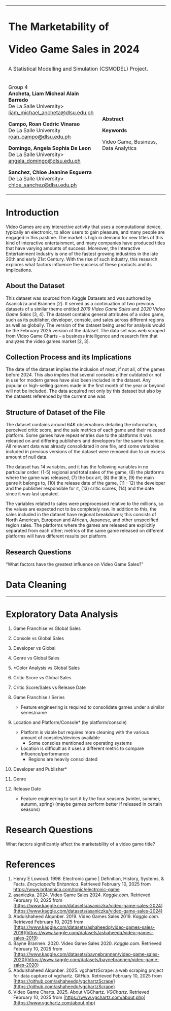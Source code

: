 <table>
  <tr>
   <td colspan="2" >
    <h1><strong>The Marketability of
      
Video Game Sales in 2024</strong></h1>
    A Statistical Modelling and Simulation (CSMODEL) Project.
   </td>
  </tr>
  <tr>
   <td>
     
 Group 4  
 <strong>Ancheta, Liam Micheal Alain Barredo</strong>  
 De La Salle University>  
 <a href="mailto:liam_michael_ancheta@dlsu.edu.ph">liam_michael_ancheta@dlsu.edu.ph</a>  
       
 <strong>Campo, Roan Cedric Vinarao</strong>  
 De La Salle University  
 <a href="mailto:roan_campo@dlsu.edu.ph">roan_campo@dlsu.edu.ph</a>  
       
 <strong>Domingo, Angela Sophia De Leon</strong>  
 De La Salle University>  
 <a href="mailto:angela_domingo@dlsu.edu.ph">angela_domingo@dlsu.edu.ph</a> 
 
 <strong>Sanchez, Chloe Jeanine Esguerra</strong>  
 De La Salle University>  
 <a href="mailto:chloe_sanchez@dlsu.edu.ph">chloe_sanchez@dlsu.edu.ph</a>   

   </td>
   <td>
       <strong>Abstract</strong>
      <p>
      <strong>Keywords</strong>
      <p>
      Video Game, Business, Data Analytics 
   </td>
  </tr>
</table>

# Introduction

Video Games are any interactive activity that uses a computational device, typically an electronic, to allow users to gain pleasure, and many people are engaged in this pastime. The market is high in demand for new titles of this kind of interactive entertainment, and many companies have produced titles that have varying amounts of success. Moreover, the Interactive Entertainment Industry is one of the fastest growing industries in the late 20th and early 21st Century. With the rise of such industry, this research explores what factors influence the success of these products and its implications.

## About the Dataset

This dataset was sourced from Kaggle Datasets and was authored by Asanickza and Brannen [2]. It served as a continuation of two previous datasets of a similar theme entitled *2019 Video Game Sales* and *2020 Video Game Sales* [3, 4]. The dataset contains general attributes of a video game, such as its publisher, developer, console, and sales across different regions as well as globally. The version of the dataset being used for analysis would be the February 2025 version of the dataset.  The data set was web scraped from Video Game Charts – a business intelligence and research firm that analyzes the video games market [2, 3].

## Collection Process and its Implications

The date of the dataset implies the inclusion of most, if not all, of the games before 2024. This also implies that several consoles either outdated or not in use for modern games have also been included in the dataset. Any popular or high-selling games made in the first month of the year or beyond will not be included. The data acquired not only by this dataset but also by the datasets referenced by the current one was

## Structure of Dataset of the File

The dataset contains around 64K observations detailing the information, perceived critic score, and the sale metrics of each game and their released platform. Some games have repeat entries due to the platforms it was released on and differing publishers and developers for the same franchise. All relevant data was already consolidated in one file, and some variables included in previous versions of the dataset were removed due to an excess amount of null data.

The dataset has 14 variables, and it has the following variables in no particular order: (1-5) regional and total sales of the game, (6) the platforms where the game was released, (7) the box art, (8) the title, (9) the main genre it belongs to, (10) the release date of the game, (11 - 12) the developer and the publisher responsible for it, (13) critic scores, (14) and the date since it was last updated.

The variables related to sales were preprocessed relative to the millions, so the values are expected not to be completely raw. In addition to this, the sales included in the dataset have regional breakdowns; this consists of North American, European and African, Japanese, and other unspecified region sales. The platforms where the games are released are explicitly separated from each other; metrics of the same game released on different platforms will have different results per platform.

## Research Questions

“What factors have the greatest influence on Video Game Sales?”

# Data Cleaning

---

# Exploratory Data Analysis

1. Game Franchise vs Global Sales
2. Console vs Global Sales
3. Developer vs Global
4. Genre vs Global Sales
5. *Color Analysis vs Global Sales
6. Critic Score vs Global Sales
7. Critic Score/Sales vs Release Date

1. Game Franchise / Series
    * Feature engineering is required to consolidate games under a similar series/name
2. Location and Platform/Console* (by platform/console)
    * Platform is viable but requires more cleaning with the various amount of consoles/devices available
        * Some consoles mentioned are operating systems
    * Location is difficult as it uses a different metric to compare influence/performance
        * Regions are heavily consolidated
3. Developer and Publisher*
4. Genre
5. Release Date
    * Feature engineering to sort it by the four seasons (winter, summer, autumn, spring) (maybe games perform better if released in certain seasons)
  

# Research Questions

What factors significantly affect the marketability of a video game title?

# References
1. Henry E Lowood. 1998. Electronic game | Definition, History, Systems, & Facts. *Encyclopedia Britannica*. Retrieved February 10, 2025 from https://www.britannica.com/topic/electronic-game
2. asaniczka. 2024. Video Game Sales 2024. *Kaggle.com*. Retrieved February 10, 2025 from [https://www.kaggle.com/datasets/asaniczka/video-game-sales-2024](https://www.kaggle.com/datasets/asaniczka/video-game-sales-2024)
3. Abdulshaheed Alqunber. 2019. Video Games Sales 2019. *Kaggle.com*. Retrieved February 10, 2025 from [https://www.kaggle.com/datasets/ashaheedq/video-games-sales-2019](https://www.kaggle.com/datasets/ashaheedq/video-games-sales-2019) 
4. Bayne Brannen. 2020. Video Game Sales 2020. *Kaggle.com*. Retrieved February 10, 2025 from [https://www.kaggle.com/datasets/baynebrannen/video-game-sales-2020](https://www.kaggle.com/datasets/baynebrannen/video-game-sales-2020) 
5. Abdulshaheed Alqunber. 2025. vgchartzScrape: a web scraping project for data capture of vgchartz. GitHub. Retrieved February 10, 2025 from [https://github.com/ashaheedq/vgchartzScrape](https://github.com/ashaheedq/vgchartzScrape) 
6. ‌Video Game Charts. 2025. About VGChartz. *VGChartz*. Retrieved February 10, 2025 from [https://www.vgchartz.com/about.php](https://www.vgchartz.com/about.php)

‌
